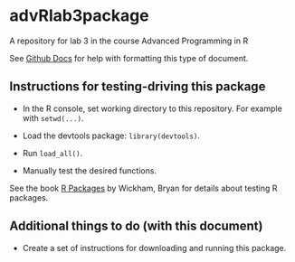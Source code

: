 # advRlab3package
 A repository for lab 3 in the course Advanced Programming in R
 
 See [Github Docs](https://docs.github.com/en/get-started/writing-on-github/getting-started-with-writing-and-formatting-on-github/basic-writing-and-formatting-syntax) for help with formatting this type of document.

## Instructions for testing-driving this package

* In the R console, set working directory to this repository. For example with `setwd(...)`.

* Load the devtools package: `library(devtools)`.

* Run `load_all()`.

* Manually test the desired functions.

See the book [R Packages](https://r-pkgs.org/whole-game.html#sec-whole-game-load-all) by Wickham, Bryan for details about testing R packages.

## Additional things to do (with this document)

* Create a set of instructions for downloading and running this package.
